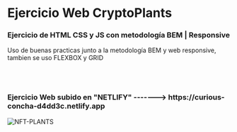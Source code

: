 # Ejercicio Web CryptoPlants
<h3>  Ejercicio de HTML CSS y JS con metodología BEM | Responsive</h3> 

<p>Uso de buenas practicas junto a la metodología BEM y web responsive, tambien se uso FLEXBOX y GRID</p>

<br> <br>
 
 <h3>Ejercicio Web subido en "NETLIFY" ------->  https://curious-concha-d4dd3c.netlify.app</h3> 
 
![NFT-PLANTS](https://user-images.githubusercontent.com/114837201/193488925-e2d06471-f7f7-41ed-a85c-19002fea95b0.png)

